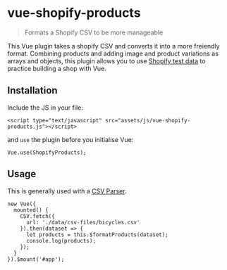 # vue-shopify-products

> Formats a Shopify CSV to be more manageable

This Vue plugin takes a shopify CSV and converts it into a more freiendly format. Combining products and adding image and product variations as arrays and objects, this plugin allows you to use [Shopify test data](https://github.com/shopifypartners/shopify-product-csvs-and-images) to practice building a shop with Vue.

## Installation

Include the JS in your file:

```
<script type="text/javascript" src="assets/js/vue-shopify-products.js"></script>
```

and `use` the plugin before you initialise Vue:

```
Vue.use(ShopifyProducts);
```

## Usage

This is generally used with a [CSV Parser](https://github.com/okfn/csv.js).

```
new Vue({
  mounted() {
    CSV.fetch({
      url: './data/csv-files/bicycles.csv'
    }).then(dataset => {
      let products = this.$formatProducts(dataset);
      console.log(products);
    });
  }
}).$mount('#app');
```
